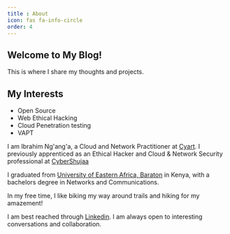 ```yaml
---
title : About
icon: fas fa-info-circle
order: 4
---
```


## Welcome to My Blog!

This is where I share my thoughts and projects.

## My Interests
- Open Source
- Web Ethical Hacking
- Cloud Penetration testing
- VAPT

I am Ibrahim Ng'ang'a, a Cloud and Network Practitioner at [Cyart](https://Cyart.io/). I previously apprenticed as an Ethical Hacker and Cloud & Network Security professional at [CyberShujaa](https://cybershujaa.co.ke)

I graduated from [University of Eastern Africa, Baraton](https://ueab.ac.ke) in Kenya, with a bachelors degree in Networks and Communications.

In my free time, I like biking my way around trails and hiking for my amazement!


I am best reached through [Linkedin](https://linkedin.com/in/ibrahimnganga/). I am always open to interesting conversations and collaboration. 


